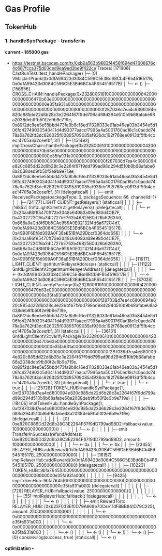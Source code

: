 # Gas Profile 

## TokenHub
### 1. handleSynPackage - transferIn
#### current - 185000 gas
- https://testnet.bscscan.com/tx/0xb0a563b9683f4456f694d47608676c4c687fcca375d03ced9ea9ed3be9f422ce
  Traces:
  [171606] CastRunTest::test_handlePackage()
  ├─ [0] VM::startPrank(0x0dfA99423d3084C596C5E3Bd6BCb4F654516517B, 0x0dfA99423d3084C596C5E3Bd6BCb4F654516517B)
  │   └─ ← ()
  ├─ [158856] CROSS_CHAIN::handlePackage(0x2328006101000000000000004200000000006470b63e0000000000000000000000000000000000000000000000000000e35fa931a0000000000000000000000000000000000000000000000000000000000000000000f287038d7ea4c6800094e820c885dd22d6b28c3e2264f67f9dd799ad98d294d510b9b68afabe68a2038deb9fb50f2e9b9e719e, 0x89f2dc8ee5e55bbd473fa9b8c16ed11328033e61ab46ea03b3454e5d106fc42749030540411d4d93077aaccf7995a4a5001760ac18c1c0acdd7478a6a762fd3dc626325f00895709085af936dc192f768ee0913df5fb4ccec14705a3a2ceefbf, 31)
  │   ├─ [151492] implCrossChain::handlePackage(0x2328006101000000000000004200000000006470b63e0000000000000000000000000000000000000000000000000000e35fa931a0000000000000000000000000000000000000000000000000000000000000000000f287038d7ea4c6800094e820c885dd22d6b28c3e2264f67f9dd799ad98d294d510b9b68afabe68a2038deb9fb50f2e9b9e719e, 0x89f2dc8ee5e55bbd473fa9b8c16ed11328033e61ab46ea03b3454e5d106fc42749030540411d4d93077aaccf7995a4a5001760ac18c1c0acdd7478a6a762fd3dc626325f00895709085af936dc192f768ee0913df5fb4ccec14705a3a2ceefbf, 31) [delegatecall]
  │   │   ├─ emit ReceivedPackage(packageType: 0, packageSequence: 66, channelId: 1)
  │   │   ├─ [24177] LIGHT_CLIENT::getRelayers() [staticcall]
  │   │   │   ├─ [16852] GnfdLightClientV2::getRelayers() [delegatecall]
  │   │   │   │   └─ ← [0x24aaB6f85470ff73e3048c64083a09e980d4CB7F, 0x4202722Cf6a34D727bE762b46825B0d26b6263A0, 0x668a0aCd8f6Db5CAe959A0E02132f4d6a672C4d7, 0x0dfA99423d3084C596C5E3Bd6BCb4F654516517B, 0x4998F6Ef8d999A0F36a851BfA29Dbcf0364dd656]
  │   │   │   └─ ← [0x24aaB6f85470ff73e3048c64083a09e980d4CB7F, 0x4202722Cf6a34D727bE762b46825B0d26b6263A0, 0x668a0aCd8f6Db5CAe959A0E02132f4d6a672C4d7, 0x0dfA99423d3084C596C5E3Bd6BCb4F654516517B, 0x4998F6Ef8d999A0F36a851BfA29Dbcf0364dd656]
  │   │   ├─ [11917] LIGHT_CLIENT::getInturnRelayerAddress() [staticcall]
  │   │   │   ├─ [11122] GnfdLightClientV2::getInturnRelayerAddress() [delegatecall]
  │   │   │   │   └─ ← 0x0dfA99423d3084C596C5E3Bd6BCb4F654516517B
  │   │   │   └─ ← 0x0dfA99423d3084C596C5E3Bd6BCb4F654516517B
  │   │   ├─ [37028] LIGHT_CLIENT::verifyPackage(0x2328006101000000000000004200000000006470b63e0000000000000000000000000000000000000000000000000000e35fa931a0000000000000000000000000000000000000000000000000000000000000000000f287038d7ea4c6800094e820c885dd22d6b28c3e2264f67f9dd799ad98d294d510b9b68afabe68a2038deb9fb50f2e9b9e719e, 0x89f2dc8ee5e55bbd473fa9b8c16ed11328033e61ab46ea03b3454e5d106fc42749030540411d4d93077aaccf7995a4a5001760ac18c1c0acdd7478a6a762fd3dc626325f00895709085af936dc192f768ee0913df5fb4ccec14705a3a2ceefbf, 31) [staticcall]
  │   │   │   ├─ [36161] GnfdLightClientV2::verifyPackage(0x2328006101000000000000004200000000006470b63e0000000000000000000000000000000000000000000000000000e35fa931a0000000000000000000000000000000000000000000000000000000000000000000f287038d7ea4c6800094e820c885dd22d6b28c3e2264f67f9dd799ad98d294d510b9b68afabe68a2038deb9fb50f2e9b9e719e, 0x89f2dc8ee5e55bbd473fa9b8c16ed11328033e61ab46ea03b3454e5d106fc42749030540411d4d93077aaccf7995a4a5001760ac18c1c0acdd7478a6a762fd3dc626325f00895709085af936dc192f768ee0913df5fb4ccec14705a3a2ceefbf, 31) [delegatecall]
  │   │   │   │   └─ ← true
  │   │   │   └─ ← true
  │   │   ├─ [25728] TOKEN_HUB::handleSynPackage(1, 0xf287038d7ea4c6800094e820c885dd22d6b28c3e2264f67f9dd799ad98d294d510b9b68afabe68a2038deb9fb50f2e9b9e719e)
  │   │   │   ├─ [18406] implTokenHub::handleSynPackage(1, 0xf287038d7ea4c6800094e820c885dd22d6b28c3e2264f67f9dd799ad98d294d510b9b68afabe68a2038deb9fb50f2e9b9e719e) [delegatecall]
  │   │   │   │   ├─ [0] 0xe820C885Dd22d6b28C3E2264F67f9dD799ad98D2::fallback{value: 1000000000000000}()
  │   │   │   │   │   └─ ← ()
  │   │   │   │   ├─ emit TransferInSuccess(refundAddress: 0xe820C885Dd22d6b28C3E2264F67f9dD799ad98D2, amount: 1000000000000000)
  │   │   │   │   └─ ← 0x
  │   │   │   └─ ← 0x
  │   │   ├─ [23455] RELAYER_HUB::addReward(0x0dfA99423d3084C596C5E3Bd6BCb4F654516517B, 250000000000000)
  │   │   │   ├─ [16157] implRelayerHub::addReward(0x0dfA99423d3084C596C5E3Bd6BCb4F654516517B, 250000000000000) [delegatecall]
  │   │   │   │   ├─ [10223] TOKEN_HUB::9bfa7645(0000000000000000000000000000000000000000000000000000e35fa931a000)
  │   │   │   │   │   ├─ [9425] implTokenHub::9bfa7645(0000000000000000000000000000000000000000000000000000e35fa931a000) [delegatecall]
  │   │   │   │   │   │   ├─ [726] RELAYER_HUB::fallback{value: 250000000000000}()
  │   │   │   │   │   │   │   ├─ [55] implRelayerHub::fallback() [delegatecall]
  │   │   │   │   │   │   │   │   └─ ← ()
  │   │   │   │   │   │   │   └─ ← ()
  │   │   │   │   │   │   ├─ emit RewardTo(to: RELAYER_HUB: [0xb23F033Ef0D79A668e70Cee11dFBBB841D79C225], amount: 250000000000000)
  │   │   │   │   │   │   └─ ← 0x0000000000000000000000000000000000000000000000000000e35fa931a000
  │   │   │   │   │   └─ ← 0x0000000000000000000000000000000000000000000000000000e35fa931a000
  │   │   │   │   └─ ← ()
  │   │   │   └─ ← ()
  │   │   └─ ← ()
  │   └─ ← ()
  ├─ [0] console::log(success, true) [staticcall]
  │   └─ ← ()

#### optimization - 

